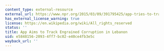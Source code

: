 ```yaml
---
content_type: external-resource
external_url: https://www.npr.org/2015/03/09/391795425/app-tries-to-track-engrained-corruption-in-lebanon
has_external_license_warning: true
license: https://en.wikipedia.org/wiki/All_rights_reserved
status: ''
title: App Aims to Track Engrained Corruption in Lebanon
uid: e5848156-2093-4ff7-bc02-e40ce4fb3e5c
wayback_url: ''
---
```

